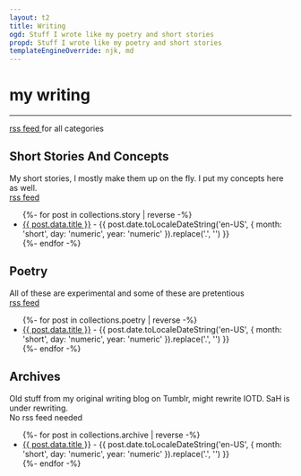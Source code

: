 ```yaml
---
layout: t2
title: Writing
ogd: Stuff I wrote like my poetry and short stories
propd: Stuff I wrote like my poetry and short stories
templateEngineOverride: njk, md
---
```


# my writing
---
[rss feed <i class="ph ph-link"></i>](/_feed/writing_feed.xml) for all categories

## Short Stories And Concepts <i class="ph ph-notebook"></i>
My short stories, I mostly make them up on the fly. I put my concepts here as well.
<br>[rss feed <i class="ph ph-link"></i>](/_feed/story_feed.xml)

<ul>
{%- for post in collections.story | reverse -%}
    <li><a style="font-style: normal;" href="{{ post.url }}">{{ post.data.title }}</a> - <span style=" font-style: normal;">{{ post.date.toLocaleDateString('en-US', { month: 'short', day: 'numeric', year: 'numeric' }).replace('.', '') }}</span></li>
  {%- endfor -%}
</ul>

## Poetry <i class="ph ph-scroll"></i>
All of these are experimental and some of these are pretentious
<br>[rss feed <i class="ph ph-link"></i>](/_feed/poetry_feed.xml)

<ul>
{%- for post in collections.poetry | reverse -%}
     <li><a style="font-style: normal;" href="{{ post.url }}">{{ post.data.title }}</a> - <span style=" font-style: normal;">{{ post.date.toLocaleDateString('en-US', { month: 'short', day: 'numeric', year: 'numeric' }).replace('.', '') }}</span></li>
  {%- endfor -%}
</ul>

## Archives <i class="ph ph-archive"></i>
Old stuff from my original writing blog on Tumblr, might rewrite IOTD. SaH is under rewriting.
<br>No rss feed needed

<ul>
{%- for post in collections.archive | reverse -%}
     <li><a style="font-style: normal;" href="{{ post.url }}">{{ post.data.title }}</a> - <span style=" font-style: normal;">{{ post.date.toLocaleDateString('en-US', { month: 'short', day: 'numeric', year: 'numeric' }).replace('.', '') }}</span></li>
  {%- endfor -%}
</ul>